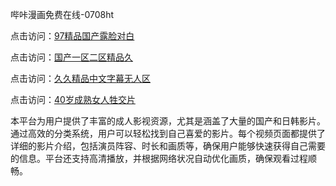 哔咔漫画免费在线-0708ht

点击访问：<a href="https://gda-c7m.pages.dev/">97精品国产露脸对白</a>

点击访问：<a href="https://tfda.pages.dev/">国产一区二区精品久</a>

点击访问：<a href="https://bsdf-5f5.pages.dev/">久久精品中文字幕无人区</a>

点击访问：<a href="https://cfad.pages.dev/">40岁成熟女人牲交片</a>

本平台为用户提供了丰富的成人影视资源，尤其是涵盖了大量的国产和日韩影片。通过高效的分类系统，用户可以轻松找到自己喜爱的影片。每个视频页面都提供了详细的影片介绍，包括演员阵容、时长和画质等，确保用户能够快速获得自己需要的信息。平台还支持高清播放，并根据网络状况自动优化画质，确保观看过程顺畅。

<span style="display:none;">[Canonical link](）</span>
